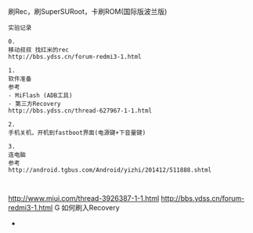 
刷Rec，刷SuperSURoot，卡刷ROM(国际版波兰版)

```
实验记录

0.
移动叔叔 找红米的rec
http://bbs.ydss.cn/forum-redmi3-1.html

1.
软件准备
参考
- MiFlash (ADB工具)
- 第三方Recovery
http://bbs.ydss.cn/thread-627967-1-1.html

2.
手机关机，开机到fastboot界面(电源键+下音量键)

3.
连电脑
参考
http://android.tgbus.com/Android/yizhi/201412/511888.shtml



```


http://www.miui.com/thread-3926387-1-1.html
http://bbs.ydss.cn/forum-redmi3-1.html
G 如何刷入Recovery

-
